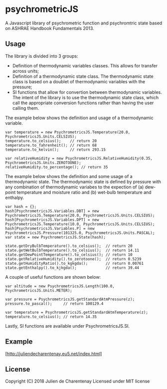 # psychrometricJS

A Javascript library of psychrometric function and psychromtric state based on ASHRAE Handbook Fundamentals 2013.


## Usage

The library is divided into 3 groups:
- Definition of thermodynamic variables classes. This allows for transfer across units;
- Definition of a thermodynamic state class. The thermodynamic state class is based on a doublet of thermodynamic variables with the pressure;
- SI functions that allow for convertion between thermodynamic variables. The intent of the library is to use the thermodynamic state class, which call the appropriate conversion functions rather than having the user calling them.

The example below shows the definition and usage of a thermodynamic variable.

```
var temperature = new PsychrometricsJS.Temperature(20.0, PsychrometricsJS.Units.CELSIUS);
temperature.to_celsius();    // return 20
temperature.to_fahrenheit(); // return 68
temperature.to_kelvin();     // return 293.15

var relativeHumidity = new PsychrometricsJS.RelativeHumidity(0.35, PsychrometricsJS.Units.ZEROTOONE);
relativeHumidity.to_percentage(); // return 35
```

The example below shows the definition and some usage of a thermodynamic state. The thermodynamic state
is defined by pressure with any combination of thermodynamic variabes to the expection of (a) dew-point temperature
and moisture ratio and (b) wet-bulb temperature and enthalpy.

```
var hash = {};
hash[PsychrometricsJS.Variables.DBT] = new PsychrometricsJS.Temperature(20.0, PsychrometricsJS.Units.CELSIUS);
hash[PsychrometricsJS.Variables.DPT] = new PsychrometricsJS.Temperature(10.0, PsychrometricsJS.Units.CELSIUS);
hash[PsychrometricsJS.Variables.P] = new PsychrometricsJS.Pressure(101325.0, PsychrometricsJS.Units.PASCAL);
var state = new PsychrometricsJS.State(hash);

state.getDryBulbTemperature().to_celsius();  // return 20
state.getWetBulbTemperature().to_celsius();  // return 14.11
state.getDewPointTemperature().to_celsius(); // return 10
state.getRelativeHumidity().to_zerotoone();  // return 0.5239
state.getHumidityRatio().to_kgkgda();        // return 0.00761
state.getEnthalpy().to_kjkgda();             // return 39.44
```

A couple of useful functions are shown below:

```
var altitude = new PsychrometricsJS.Length(100.0, PsychrometricsJS.Units.METER);

var pressure = PsychrometricsJS.getStandardAtmPressure(z);
pressure.to_pascal();     // return 100129.4

var temperature = PsychrometricsJS.getStandardAtmTemperature(z);
temperature.to_celsius(); // return 14.35
```

Lastly, SI functions are available under PsychrometricsJS.SI.

## Example

[http://juliendecharentenay.eu5.net/index.html]

## License
Copyright (C) 2018 Julien de Charentenay
Licensed under MIT license


